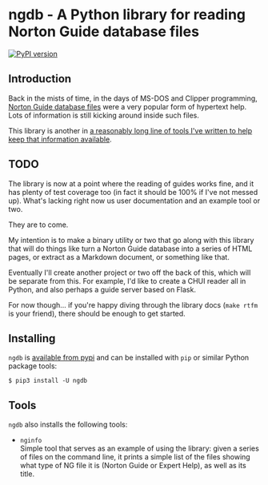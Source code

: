 # ngdb - A Python library for reading Norton Guide database files

[![PyPI version](https://badge.fury.io/py/ngdb.svg)](https://badge.fury.io/py/ngdb)

## Introduction

Back in the mists of time, in the days of MS-DOS and Clipper programming,
[Norton Guide database files](https://en.wikipedia.org/wiki/Norton_Guides)
were a very popular form of hypertext help. Lots of information is still
kicking around inside such files.

This library is another in [a reasonably long line of tools I've written to
help keep that information available](http://www.davep.org/norton-guides/).

## TODO

The library is now at a point where the reading of guides works fine, and it
has plenty of test coverage too (in fact it should be 100% if I've not
messed up). What's lacking right now us user documentation and an example
tool or two.

They are to come.

My intention is to make a binary utility or two that go along with this
library that will do things like turn a Norton Guide database into a series
of HTML pages, or extract as a Markdown document, or something like that.

Eventually I'll create another project or two off the back of this, which
will be separate from this. For example, I'd like to create a CHUI reader
all in Python, and also perhaps a guide server based on Flask.

For now though... if you're happy diving through the library docs (`make
rtfm` is your friend), there should be enough to get started.

## Installing

`ngdb` is [available from pypi](https://pypi.org/project/ngdb/) and can be
installed with `pip` or similar Python package tools:

```shell
$ pip3 install -U ngdb
```

## Tools

`ngdb` also installs the following tools:

- `nginfo`  
Simple tool that serves as an example of using the library: given a series
of files on the command line, it prints a simple list of the files showing
what type of NG file it is (Norton Guide or Expert Help), as well as its
title.

[//]: # (README.md ends here)
